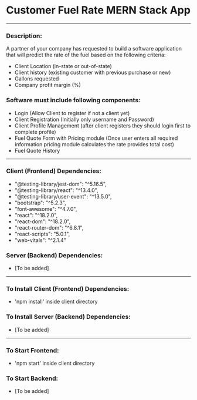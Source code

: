# Customer Fuel Rate MERN Stack App

---

### Description:
A partner of your company has requested to build a software application that will predict the rate of the fuel based on the following criteria:
- Client Location (in-state or out-of-state)
- Client history (existing customer with previous purchase or new)
- Gallons requested
- Company profit margin (%)

### Software must include following components:
- Login (Allow Client to register if not a client yet)
- Client Registration (Initially only username and Password)
- Client Profile Management (after client registers they should login first to complete profile)
- Fuel Quote Form with Pricing module (Once user enters all required information pricing module calculates the rate provides total cost)
- Fuel Quote History

---

### Client (Frontend) Dependencies:
* "@testing-library/jest-dom": "^5.16.5",
* "@testing-library/react": "^13.4.0",
* "@testing-library/user-event": "^13.5.0",
* "bootstrap": "^5.2.3",
* "font-awesome": "^4.7.0",
* "react": "^18.2.0",
* "react-dom": "^18.2.0",
* "react-router-dom": "^6.8.1",
* "react-scripts": "5.0.1",
* "web-vitals": "^2.1.4"

### Server (Backend) Dependencies:
* [To be added]

---

### To Install Client (Frontend) Dependencies:
- 'npm install' inside client directory

### To Install Server (Backend) Dependencies:
- [To be added]

---

### To Start Frontend:
- 'npm start' inside client directory

### To Start Backend:
- [To be added]
